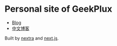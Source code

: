 # Personal site of GeekPlux

- [Blog](https://geekplux.me)
- [中文博客](http://geekplux.com/)

Built by [nextra](https://github.com/shuding/nextra) and [next.js](https://nextjs.org/).